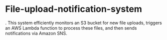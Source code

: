 # File-upload-notification-system
. This system efficiently monitors an S3 bucket for new file uploads, triggers an AWS Lambda function to process these files, and then sends notifications via Amazon SNS.
